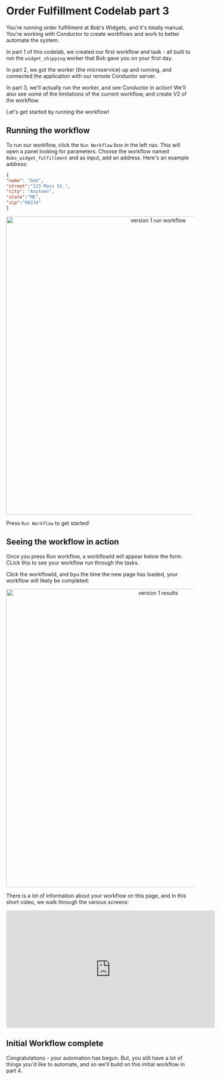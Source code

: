 # Order Fulfillment Codelab part 3

You're running order fulfillment at Bob's Widgets, and it's totally manual.  You're working with Conductor to create workflows and work to better automate the system.

In part 1 of this codelab, we created our first workflow and task - all built to run the ```widget_shipping``` worker that Bob gave you on your first day.

In part 2, we got the worker (the microservice) up and running, and connected the application with our remote Conductor server.  

In part 3, we'll actually run the worker, and see Conductor in action!  We'll also see some of the limitations of the current workflow, and create V2 of the workflow.

Let's get started by running the workflow!

## Running the workflow

To run our workflow, click the ```Run Workflow``` box in the left nav. This will open a panel looking for parameters.  Choose the workflow named ```Bobs_widget_fulfillment``` and as input, add an address. Here's an example address:

```json
{
"name": "bob",
"street":"123 Main St.",
"city": "Anytown",
"state":"ME",
"zip":"00234"
}
```

<p align="center"><img src="/content/img/codelab/of3_runworkflow.png" alt="version 1 run workflow" width="800" style={{paddingBottom: 40, paddingTop: 40}} /></p>

Press ```Run Workflow``` to get started!

## Seeing the workflow in action

Once you press Run workflow, a workflowId will appear below the form. CLick this to see your workflow run through the tasks.

Click the workflowId, and byu the time the new page has loaded, your workflow will likely be completed:

<p align="center"><img src="/content/img/codelab/of3_workflowresults.png" alt="version 1 results" width="800" style={{paddingBottom: 40, paddingTop: 40}} /></p>

There is a lot of information about your workflow on this page, and in this short video, we walk through the various screens:

<p align="center"><iframe width="560" height="315" src="https://www.youtube.com/embed/agL-WHXbfX4" title="YouTube video player" frameborder="0" allow="accelerometer; autoplay; clipboard-write; encrypted-media; gyroscope; picture-in-picture" allowfullscreen></iframe></p>


## Initial Workflow complete

Congratulations - your automation has begun.  But, you still have a lot of things you'd like to automate, and so we'll build on this initial workflow in part 4.

